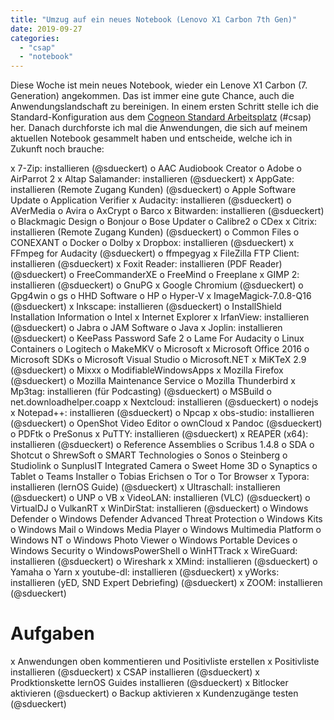 ```yaml
---
title: "Umzug auf ein neues Notebook (Lenovo X1 Carbon 7th Gen)"
date: 2019-09-27
categories: 
  - "csap"
  - "notebook"
---
```


Diese Woche ist mein neues Notebook, wieder ein Lenove X1 Carbon (7. Generation) angekommen. Das ist immer eine gute Chance, auch die Anwendungslandschaft zu bereinigen. In einem ersten Schritt stelle ich die Standard-Konfiguration aus dem [Cogneon Standard Arbeitsplatz](https://wiki.cogneon.de/csap) (#csap) her. Danach durchforste ich mal die Anwendungen, die sich auf meinem aktuellen Notebook gesammelt haben und entscheide, welche ich in Zukunft noch brauche:

<!-- more -->

x 7-Zip: installieren (@sdueckert) o AAC Audiobook Creator o Adobe o AirParrot 2 x Altap Salamander: installieren (@sdueckert) x AppGate: installieren (Remote Zugang Kunden) (@sdueckert) o Apple Software Update o Application Verifier x Audacity: installieren (@sdueckert) o AVerMedia o Avira o AxCrypt o Barco x Bitwarden: installieren (@sdueckert) o Blackmagic Design o Bonjour o Bose Updater o Calibre2 o CDex x Citrix: installieren (Remote Zugang Kunden) (@sdueckert) o Common Files o CONEXANT o Docker o Dolby x Dropbox: installieren (@sdueckert) x FFmpeg for Audacity (@sdueckert) o ffmpegyag x FileZilla FTP Client: installieren (@sdueckert) x Foxit Reader: installieren (PDF Reader) (@sdueckert) o FreeCommanderXE o FreeMind o Freeplane x GIMP 2: installieren (@sdueckert) o GnuPG x Google Chromium (@sdueckert) o Gpg4win o gs o HHD Software o HP o Hyper-V x ImageMagick-7.0.8-Q16 (@sdueckert) x Inkscape: installieren (@sdueckert) o InstallShield Installation Information o Intel x Internet Explorer x IrfanView: installieren (@sdueckert) o Jabra o JAM Software o Java x Joplin: installieren (@sdueckert) o KeePass Password Safe 2 o Lame For Audacity o Linux Containers o Logitech o MakeMKV o Microsoft x Microsoft Office 2016 o Microsoft SDKs o Microsoft Visual Studio o Microsoft.NET x MiKTeX 2.9 (@sdueckert) o Mixxx o ModifiableWindowsApps x Mozilla Firefox (@sdueckert) o Mozilla Maintenance Service o Mozilla Thunderbird x Mp3tag: installieren (für Podcasting) (@sdueckert) o MSBuild o net.downloadhelper.coapp x Nextcloud: installieren (@sdueckert) o nodejs x Notepad++: installieren (@sdueckert) o Npcap x obs-studio: installieren (@sdueckert) o OpenShot Video Editor o ownCloud x Pandoc (@sdueckert) o PDFtk o PreSonus x PuTTY: installieren (@sdueckert) x REAPER (x64): installieren (@sdueckert) o Reference Assemblies o Scribus 1.4.8 o SDA o Shotcut o ShrewSoft o SMART Technologies o Sonos o Steinberg o Studiolink o SunplusIT Integrated Camera o Sweet Home 3D o Synaptics o Tablet o Teams Installer o Tobias Erichsen o Tor o Tor Browser x Typora: installieren (lernOS Guide) (@sdueckert) x Ultraschall: installieren (@sdueckert) o UNP o VB x VideoLAN: installieren (VLC) (@sdueckert) o VirtualDJ o VulkanRT x WinDirStat: installieren (@sdueckert) o Windows Defender o Windows Defender Advanced Threat Protection o Windows Kits o Windows Mail o Windows Media Player o Windows Multimedia Platform o Windows NT o Windows Photo Viewer o Windows Portable Devices o Windows Security o WindowsPowerShell o WinHTTrack x WireGuard: installieren (@sdueckert) o Wireshark x XMind: installieren (@sdueckert) o Yamaha o Yarn x youtube-dl: installieren (@sdueckert) x yWorks: installieren (yED, SND Expert Debriefing) (@sdueckert) x ZOOM: installieren (@sdueckert)

# Aufgaben

x Anwendungen oben kommentieren und Positivliste erstellen x Positivliste installieren (@sdueckert) x CSAP installieren (@sdueckert) x Prodktionskette lernOS Guides installieren (@sdueckert) x Bitlocker aktivieren (@sdueckert) o Backup aktivieren x Kundenzugänge testen (@sdueckert)
